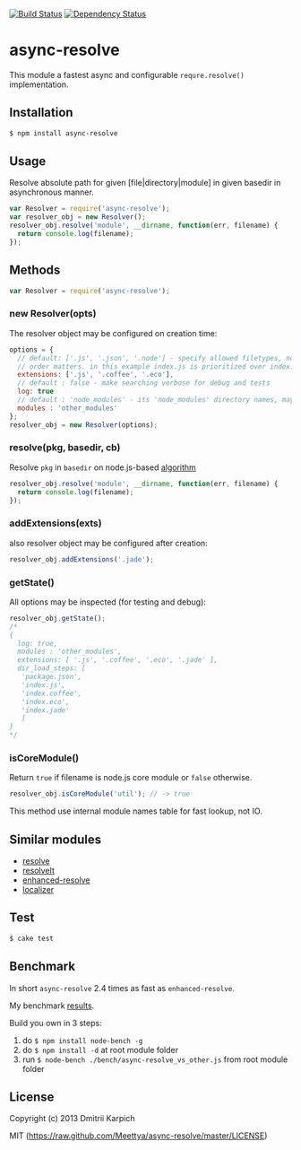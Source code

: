 [![Build Status](https://secure.travis-ci.org/Meettya/async-resolve.png)](http://travis-ci.org/Meettya/async-resolve)
[![Dependency Status](https://gemnasium.com/Meettya/async-resolve.png)](https://gemnasium.com/Meettya/async-resolve)



# async-resolve

This module a fastest async and configurable `requre.resolve()` implementation.

## Installation

```bash
$ npm install async-resolve
```

## Usage

Resolve absolute path for given [file|directory|module] in given basedir in asynchronous manner.

```javascript
var Resolver = require('async-resolve');
var resolver_obj = new Resolver();
resolver_obj.resolve('module', __dirname, function(err, filename) {
  return console.log(filename);
});
```

## Methods

```javascript
var Resolver = require('async-resolve');
```

### new Resolver(opts)

The resolver object may be configured on creation time:

```javascript
options = {
  // default: ['.js', '.json', '.node'] - specify allowed filetypes, note that the
  // order matters. in this example index.js is prioritized over index.coffee
  extensions: ['.js', '.coffee', '.eco'],
  // default : false - make searching verbose for debug and tests
  log: true
  // default : 'node_modules' - its 'node_modules' directory names, may be changed
  modules : 'other_modules'
};
resolver_obj = new Resolver(options);
```

### resolve(pkg, basedir, cb)

Resolve `pkg` in `basedir` on node.js-based [algorithm](http://nodejs.org/api/modules.html#modules_all_together) 

```javascript
resolver_obj.resolve('module', __dirname, function(err, filename) {
  return console.log(filename);
});
```

### addExtensions(exts)

also resolver object may be configured after creation:

```javascript
resolver_obj.addExtensions('.jade');
```

### getState()

All options may be inspected (for testing and debug):

```javascript
resolver_obj.getState();
/*
{
  log: true,
  modules : 'other_modules',
  extensions: [ '.js', '.coffee', '.eco', '.jade' ],
  dir_load_steps: [
   'package.json',
   'index.js',
   'index.coffee',
   'index.eco',
   'index.jade' 
   ] 
}
*/
```

### isCoreModule()

Return `true` if filename is node.js core module or `false` otherwise.

```javascript
resolver_obj.isCoreModule('util'); // -> true
```
This method use internal module names table for fast lookup, not IO.

## Similar modules

* [resolve](https://github.com/substack/node-resolve)
* [resolveIt](https://github.com/jhamlet/node-resolveit)
* [enhanced-resolve](https://github.com/webpack/enhanced-resolve)
* [localizer](https://github.com/AndreasMadsen/localizer)

## Test

```bash
$ cake test
```

## Benchmark

In short `async-resolve` 2.4 times as fast as `enhanced-resolve`.

My benchmark [results](https://github.com/Meettya/async-resolve/blob/master/Benchmarking.md).

Build you own in 3 steps:

1. do  `$ npm install node-bench -g`
2. do  `$ npm install -d` at root module folder
3. run `$ node-bench ./bench/async-resolve_vs_other.js` from root module folder

## License

Copyright (c) 2013 Dmitrii Karpich

MIT (https://raw.github.com/Meettya/async-resolve/master/LICENSE)

